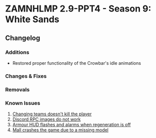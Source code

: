 # ZAMNHLMP 2.9-PPT4 - Season 9: White Sands
## Changelog

### Additions
- Restored proper functionality of the Crowbar's idle animations

### Changes & Fixes


### Removals


### Known Issues
1. [Changing teams doesn't kill the player](https://github.com/phoenixprojectsoftware/zamnhlmp/issues/79)
2. [Discord RPC images do not work](https://github.com/phoenixprojectsoftware/zamnhlmp/issues/77)
3. [Armour HUD flashes and alarms when regeneration is off](https://github.com/phoenixprojectsoftware/zamnhlmp/issues/72)
4. [Mall crashes the game due to a missing model](https://github.com/phoenixprojectsoftware/zamnhlmp/issues/87)